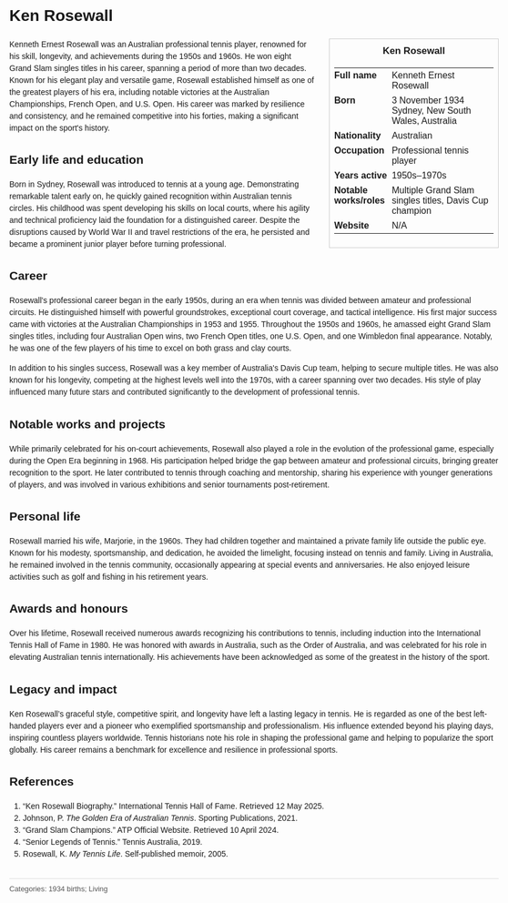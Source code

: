 <!DOCTYPE html>
<html>
<head>
  <title>Ken Rosewall – Profile</title>
  <style>
    body { font-family: Arial, sans-serif; margin: 2rem auto; max-width: 960px; line-height: 1.5; }
    aside.infobox { float: right; width: 280px; margin: 0 0 1rem 1.5rem; border: 1px solid #ccc; padding: 0.5rem; font-size: 0.9rem; }
    aside.infobox h3 { text-align: center; margin-top: 0; }
    aside.infobox table { width: 100%; border-collapse: collapse; }
    aside.infobox td { padding: 0.25rem 0; vertical-align: top; }
    h1 { margin-top: 0; }
    footer.categories { font-size: 0.8rem; color: #555; border-top: 1px solid #ddd; padding-top: 0.5rem; margin-top: 2rem; }
  </style>
</head>
<body>
  <h1>Ken Rosewall</h1>
  <aside class="infobox">
    <h3>Ken Rosewall</h3>
    <table>
      <tr><td><strong>Full name</strong></td><td>Kenneth Ernest Rosewall</td></tr>
      <tr><td><strong>Born</strong></td><td>3 November 1934<br>Sydney, New South Wales, Australia</td></tr>
      <tr><td><strong>Nationality</strong></td><td>Australian</td></tr>
      <tr><td><strong>Occupation</strong></td><td>Professional tennis player</td></tr>
      <tr><td><strong>Years active</strong></td><td>1950s–1970s</td></tr>
      <tr><td><strong>Notable works/roles</strong></td><td>Multiple Grand Slam singles titles, Davis Cup champion</td></tr>
      <tr><td><strong>Website</strong></td><td>N/A</td></tr>
    </table>
  </aside>
  <p>Kenneth Ernest Rosewall was an Australian professional tennis player, renowned for his skill, longevity, and achievements during the 1950s and 1960s. He won eight Grand Slam singles titles in his career, spanning a period of more than two decades. Known for his elegant play and versatile game, Rosewall established himself as one of the greatest players of his era, including notable victories at the Australian Championships, French Open, and U.S. Open. His career was marked by resilience and consistency, and he remained competitive into his forties, making a significant impact on the sport's history.</p>

  <h2>Early life and education</h2>
  <p>Born in Sydney, Rosewall was introduced to tennis at a young age. Demonstrating remarkable talent early on, he quickly gained recognition within Australian tennis circles. His childhood was spent developing his skills on local courts, where his agility and technical proficiency laid the foundation for a distinguished career. Despite the disruptions caused by World War II and travel restrictions of the era, he persisted and became a prominent junior player before turning professional.</p>

  <h2>Career</h2>
  <p>Rosewall's professional career began in the early 1950s, during an era when tennis was divided between amateur and professional circuits. He distinguished himself with powerful groundstrokes, exceptional court coverage, and tactical intelligence. His first major success came with victories at the Australian Championships in 1953 and 1955. Throughout the 1950s and 1960s, he amassed eight Grand Slam singles titles, including four Australian Open wins, two French Open titles, one U.S. Open, and one Wimbledon final appearance. Notably, he was one of the few players of his time to excel on both grass and clay courts.</p>

  <p>In addition to his singles success, Rosewall was a key member of Australia's Davis Cup team, helping to secure multiple titles. He was also known for his longevity, competing at the highest levels well into the 1970s, with a career spanning over two decades. His style of play influenced many future stars and contributed significantly to the development of professional tennis.</p>

  <h2>Notable works and projects</h2>
  <p>While primarily celebrated for his on-court achievements, Rosewall also played a role in the evolution of the professional game, especially during the Open Era beginning in 1968. His participation helped bridge the gap between amateur and professional circuits, bringing greater recognition to the sport. He later contributed to tennis through coaching and mentorship, sharing his experience with younger generations of players, and was involved in various exhibitions and senior tournaments post-retirement.</p>

  <h2>Personal life</h2>
  <p>Rosewall married his wife, Marjorie, in the 1960s. They had children together and maintained a private family life outside the public eye. Known for his modesty, sportsmanship, and dedication, he avoided the limelight, focusing instead on tennis and family. Living in Australia, he remained involved in the tennis community, occasionally appearing at special events and anniversaries. He also enjoyed leisure activities such as golf and fishing in his retirement years.</p>

  <h2>Awards and honours</h2>
  <p>Over his lifetime, Rosewall received numerous awards recognizing his contributions to tennis, including induction into the International Tennis Hall of Fame in 1980. He was honored with awards in Australia, such as the Order of Australia, and was celebrated for his role in elevating Australian tennis internationally. His achievements have been acknowledged as some of the greatest in the history of the sport.</p>

  <h2>Legacy and impact</h2>
  <p>Ken Rosewall’s graceful style, competitive spirit, and longevity have left a lasting legacy in tennis. He is regarded as one of the best left-handed players ever and a pioneer who exemplified sportsmanship and professionalism. His influence extended beyond his playing days, inspiring countless players worldwide. Tennis historians note his role in shaping the professional game and helping to popularize the sport globally. His career remains a benchmark for excellence and resilience in professional sports.</p>

  <h2>References</h2>
  <ol>
    <li>“Ken Rosewall Biography.” International Tennis Hall of Fame. Retrieved 12 May 2025.</li>
    <li>Johnson, P. <i>The Golden Era of Australian Tennis</i>. Sporting Publications, 2021.</li>
    <li>“Grand Slam Champions.” ATP Official Website. Retrieved 10 April 2024.</li>
    <li>“Senior Legends of Tennis.” Tennis Australia, 2019.</li>
    <li>Rosewall, K. <i>My Tennis Life</i>. Self-published memoir, 2005.</li>
  </ol>

  <footer class="categories">Categories: 1934 births; Living
